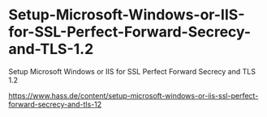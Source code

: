 # Setup-Microsoft-Windows-or-IIS-for-SSL-Perfect-Forward-Secrecy-and-TLS-1.2
Setup Microsoft Windows or IIS for SSL Perfect Forward Secrecy and TLS 1.2

https://www.hass.de/content/setup-microsoft-windows-or-iis-ssl-perfect-forward-secrecy-and-tls-12
